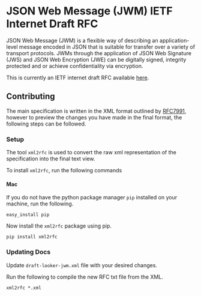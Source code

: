 # JSON Web Message (JWM) IETF Internet Draft RFC

JSON Web Message (JWM) is a flexible way of describing an application-level message encoded in JSON that is suitable for transfer over a variety of transport protocols. JWMs through the application of JSON Web Signature (JWS) and JSON Web Encryption (JWE) can be digitally signed, integrity protected and or achieve confidentiality via encryption.

This is currently an IETF internet draft RFC available [here](https://datatracker.ietf.org/doc/draft-looker-jwm/).

## Contributing

The main specification is written in the XML format outlined by [RFC7991](https://tools.ietf.org/html/rfc7991), however to preview the changes you have made in
the final format, the following steps can be followed.

### Setup

The tool `xml2rfc` is used to convert the raw xml representation of the specification into the final text view.

To install `xml2rfc`, run the following commands

#### Mac

If you do not have the python package manager `pip` installed on your machine, run the following.

`easy_install pip`

Now install the `xml2rfc` package using pip.

`pip install xml2rfc`

### Updating Docs

Update `draft-looker-jwm.xml` file with your desired changes.

Run the following to compile the new RFC txt file from the XML.

`xml2rfc *.xml`
